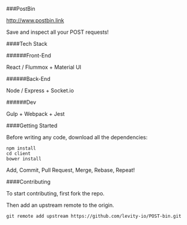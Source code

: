 ###PostBin

http://www.postbin.link

Save and inspect all your POST requests!

####Tech Stack

######Front-End

React / Flummox + Material UI

######Back-End

Node / Express + Socket.io

######Dev

Gulp + Webpack + Jest

####Getting Started

Before writing any code, download all the dependencies:

	npm install
	cd client
	bower install

Add, Commit, Pull Request, Merge, Rebase, Repeat!

####Contributing

To start contributing, first fork the repo.

Then add an upstream remote to the origin.

	git remote add upstream https://github.com/levity-io/POST-bin.git
